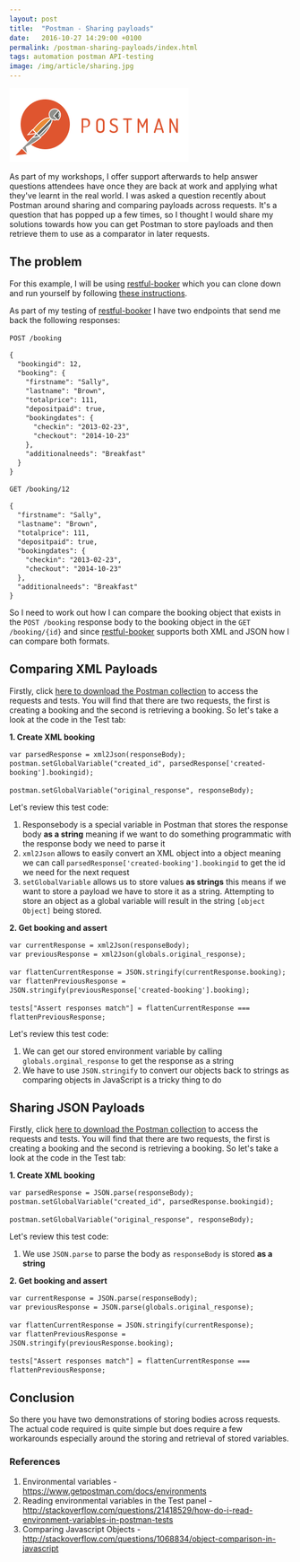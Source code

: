 ```yaml
---
layout: post
title:  "Postman - Sharing payloads"
date:   2016-10-27 14:29:00 +0100
permalink: /postman-sharing-payloads/index.html
tags: automation postman API-testing
image: /img/article/sharing.jpg
---
```


<a href="https://www.getpostman.com/"><img src="/img/2016/10/postman.png" alt="Postman logo" width="320" height="132" class="alignright size-full wp-image-335" /></a>

As part of my workshops, I offer support afterwards to help answer questions attendees have once they are back at work and applying what they've learnt in the real world.  I was asked a question recently about Postman around sharing and comparing payloads across requests.  It's a question that has popped up a few times, so I thought I would share my solutions towards how you can get Postman to store payloads and then retrieve them to use as a comparator in later requests.

## The problem
For this example, I will be using [restful-booker](https://github.com/mwinteringham/restful-booker) which you can clone down and run yourself by following [these instructions](https://github.com/mwinteringham/restful-booker/blob/master/README.md). 

As part of my testing of [restful-booker](https://github.com/mwinteringham/restful-booker) I have two endpoints that send me back the following responses:

```POST /booking```
```
{
  "bookingid": 12,
  "booking": {
    "firstname": "Sally",
    "lastname": "Brown",
    "totalprice": 111,
    "depositpaid": true,
    "bookingdates": {
      "checkin": "2013-02-23",
      "checkout": "2014-10-23"
    },
    "additionalneeds": "Breakfast"
  }
}
```

```GET /booking/12```
```
{
  "firstname": "Sally",
  "lastname": "Brown",
  "totalprice": 111,
  "depositpaid": true,
  "bookingdates": {
    "checkin": "2013-02-23",
    "checkout": "2014-10-23"
  },
  "additionalneeds": "Breakfast"
}
```

So I need to work out how I can compare the booking object that exists in the ```POST /booking``` response body to the booking object in the ```GET /booking/{id}``` and since [restful-booker](https://github.com/mwinteringham/restful-booker) supports both XML and JSON how I can compare both formats.

## Comparing XML Payloads

Firstly, click [here to download the Postman collection](https://app.getpostman.com/run-collection/59b533b915c9c72ba26d) to access the requests and tests.  You will find that there are two requests, the first is creating a booking and the second is retrieving a booking.  So let's take a look at the code in the Test tab:

__1. Create XML booking__
```
var parsedResponse = xml2Json(responseBody);
postman.setGlobalVariable("created_id", parsedResponse['created-booking'].bookingid);

postman.setGlobalVariable("original_response", responseBody);
```

Let's review this test code:
1. Responsebody is a special variable in Postman that stores the response body __as a string__ meaning if we want to do something programmatic with the response body we need to parse it
2. ```xml2Json``` allows to easily convert an XML object into a object meaning we can call ```parsedResponse['created-booking'].bookingid``` to get the id we need for the next request
3. ```setGlobalVariable``` allows us to store values __as strings__ this means if we want to store a payload we have to store it as a string.  Attempting to store an object as a global variable will result in the string ```[object Object]``` being stored.

__2. Get booking and assert__
```
var currentResponse = xml2Json(responseBody);
var previousResponse = xml2Json(globals.original_response);

var flattenCurrentResponse = JSON.stringify(currentResponse.booking);
var flattenPreviousResponse = JSON.stringify(previousResponse['created-booking'].booking);

tests["Assert responses match"] = flattenCurrentResponse === flattenPreviousResponse;
```
Let's review this test code:

1. We can get our stored environment variable by calling ```globals.orginal_response``` to get the response as a string
2. We have to use ```JSON.stringify``` to convert our objects back to strings as comparing objects in JavaScript is a tricky thing to do

## Sharing JSON Payloads

Firstly, click [here to download the Postman collection](https://app.getpostman.com/run-collection/9d41fa57b3c1da1595ff) to access the requests and tests.  You will find that there are two requests, the first is creating a booking and the second is retrieving a booking.  So let's take a look at the code in the Test tab:

__1. Create XML booking__

```
var parsedResponse = JSON.parse(responseBody);
postman.setGlobalVariable("created_id", parsedResponse.bookingid);

postman.setGlobalVariable("original_response", responseBody);
```

Let's review this test code:
1. We use ```JSON.parse``` to parse the body as ```responseBody``` is stored __as a string__

__2. Get booking and assert__

```
var currentResponse = JSON.parse(responseBody);
var previousResponse = JSON.parse(globals.original_response);

var flattenCurrentResponse = JSON.stringify(currentResponse);
var flattenPreviousResponse = JSON.stringify(previousResponse.booking);

tests["Assert responses match"] = flattenCurrentResponse === flattenPreviousResponse;
```

## Conclusion

So there you have two demonstrations of storing bodies across requests.  The actual code required is quite simple but does require a few workarounds especially around the storing and retrieval of stored variables.

### References

1. Environmental variables - https://www.getpostman.com/docs/environments 
2. Reading environmental variables in the Test panel -http://stackoverflow.com/questions/21418529/how-do-i-read-environment-variables-in-postman-tests
3. Comparing Javascript Objects - http://stackoverflow.com/questions/1068834/object-comparison-in-javascript